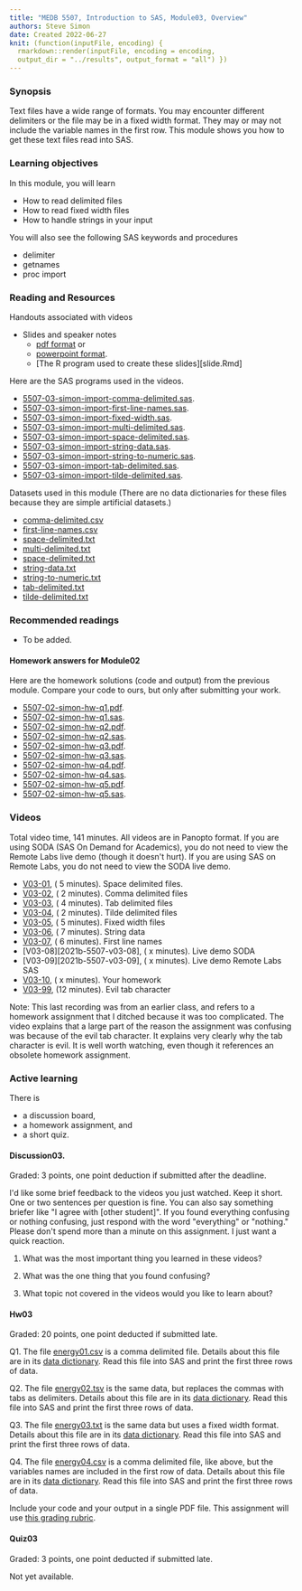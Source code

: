 ```yaml
---
title: "MEDB 5507, Introduction to SAS, Module03, Overview"
authors: Steve Simon
date: Created 2022-06-27
knit: (function(inputFile, encoding) {
  rmarkdown::render(inputFile, encoding = encoding,
  output_dir = "../results", output_format = "all") }) 
---
```


### Synopsis

Text files have a wide range of formats. You may encounter different delimiters or the file may be in a fixed width format. They may or may not include the variable names in the first row. This module shows you how to get these text files read into SAS.

### Learning objectives

In this module, you will learn

+ How to read delimited files
+ How to read fixed width files
+ How to handle strings in your input

You will also see the following SAS keywords and procedures

+ delimiter
+ getnames
+ proc import

### Reading and Resources

Handouts associated with videos

+ Slides and speaker notes
  + [pdf format][slides.pdf] or
  + [powerpoint format][slides.pptx].
  + [The R program used to create these slides][slide.Rmd]

[slides.pdf]: https://github.com/pmean/introduction-to-sas/blob/master/results/5507-03-simon-slides-and-speaker-notes.pdf
[slides.pptx]: https://github.com/pmean/introduction-to-SAS/blob/master/results/5507-03-simon-slides-and-speaker-notes.pptx
[slides.rmd]: https://github.com/pmean/introduction-to-sas/blob/master/src/5507-03-simon-slides-and-speaker-notes.Rmd

Here are the SAS programs used in the videos.

+ [5507-03-simon-import-comma-delimited.sas][comma-delimited.sas].
+ [5507-03-simon-import-first-line-names.sas][first-line-names.sas].
+ [5507-03-simon-import-fixed-width.sas][fixed-width.sas].
+ [5507-03-simon-import-multi-delimited.sas][multi-delimited.sas].
+ [5507-03-simon-import-space-delimited.sas][space-delimited.sas].
+ [5507-03-simon-import-string-data.sas][string-data.sas].
+ [5507-03-simon-import-string-to-numeric.sas][string-to-numeric.sas].
+ [5507-03-simon-import-tab-delimited.sas][tab-delimited.sas].
+ [5507-03-simon-import-tilde-delimited.sas][tilde-delimited.sas].

[comma-delimited.sas]: https://github.com/pmean/introduction-to-sas/blob/master/src/5507-03-simon-import-comma-delimited.sas
[first-line-names.sas]: https://github.com/pmean/introduction-to-sas/blob/master/src/5507-03-simon-import-first-line-names.sas
[fixed-width.sas]: https://github.com/pmean/introduction-to-sas/blob/master/src/5507-03-simon-import-fixed-width.sas
[multi-delimited.sas]: https://github.com/pmean/introduction-to-sas/blob/master/src/5507-03-simon-import-multi-delimited.sas
[space-delimited.sas]: https://github.com/pmean/introduction-to-sas/blob/master/src/5507-03-simon-import-space-delimited.sas
[string-data.sas]: https://github.com/pmean/introduction-to-sas/blob/master/src/5507-03-simon-import-string-data.sas
[string-to-numeric.sas]: https://github.com/pmean/introduction-to-sas/blob/master/src/5507-03-simon-import-string-to-numeric.sas
[tab-delimited.sas]: https://github.com/pmean/introduction-to-sas/blob/master/src/5507-03-simon-import-tab-delimited.sas
[tilde-delimited.sas]: https://github.com/pmean/introduction-to-sas/blob/master/src/5507-03-simon-import-tilde-delimited.sas

Datasets used in this module (There are no data dictionaries for these files because they are simple artificial datasets.)

+ [comma-delimited.csv][comma-delimited.csv]
+ [first-line-names.csv][first-line-names.csv]
+ [space-delimited.txt][space-delimited.txt]
+ [multi-delimited.txt][multi-delimited.txt]
+ [space-delimited.txt][space-delimited.txt]
+ [string-data.txt][string-data.txt]
+ [string-to-numeric.txt][string-to-numeric.txt]
+ [tab-delimited.txt][tab-delimited.txt] 
+ [tilde-delimited.txt][tilde-delimited.txt]

[comma-delimited.csv]: https://github.com/pmean/introduction-to-SAS/blob/master/data/comma-delimited.csv
[first-line-names.csv]: https://github.com/pmean/introduction-to-SAS/blob/master/data/first-line-names.csv
[space-delimited.txt]: https://github.com/pmean/introduction-to-SAS/blob/master/data/space-delimited.txt
[multi-delimited.txt]: https://github.com/pmean/introduction-to-SAS/blob/master/data/multi-delimited.txt
[space-delimited.txt]: https://github.com/pmean/introduction-to-SAS/blob/master/data/space-delimited.txt
[string-data.txt]: https://github.com/pmean/introduction-to-SAS/blob/master/data/string-data.txt
[string-to-numeric.txt]: https://github.com/pmean/introduction-to-SAS/blob/master/data/string-to-numeric.txt
[tab-delimited.txt]: https://github.com/pmean/introduction-to-SAS/blob/master/data/tab-delimited.txt
[tilde-delimited.txt]: https://github.com/pmean/introduction-to-SAS/blob/master/data/tilde-delimited.txt

### Recommended readings

+ To be added.

#### Homework answers for Module02 

Here are the homework solutions (code and output) from the previous module. Compare your code to ours, but only after submitting your work.

+ [5507-02-simon-hw-q1.pdf][hw-q1.pdf].
+ [5507-02-simon-hw-q1.sas][hw-q1.sas].
+ [5507-02-simon-hw-q2.pdf][hw-q2.pdf].
+ [5507-02-simon-hw-q2.sas][hw-q2.sas].
+ [5507-02-simon-hw-q3.pdf][hw-q3.pdf].
+ [5507-02-simon-hw-q3.sas][hw-q3.sas].
+ [5507-02-simon-hw-q4.pdf][hw-q4.pdf].
+ [5507-02-simon-hw-q4.sas][hw-q4.sas].
+ [5507-02-simon-hw-q5.pdf][hw-q5.pdf].
+ [5507-02-simon-hw-q5.sas][hw-q5.sas].

[hw-q1.pdf]: https://github.com/pmean/introduction-to-sas/blob/master/results/5507-02-simon-hw-q1.pdf
[hw-q2.pdf]: https://github.com/pmean/introduction-to-sas/blob/master/results/5507-02-simon-hw-q2.pdf
[hw-q3.pdf]: https://github.com/pmean/introduction-to-sas/blob/master/results/5507-02-simon-hw-q3.pdf
[hw-q4.pdf]: https://github.com/pmean/introduction-to-sas/blob/master/results/5507-02-simon-hw-q4.pdf
[hw-q5.pdf]: https://github.com/pmean/introduction-to-sas/blob/master/results/5507-02-simon-hw-q5.pdf

[hw-q1.sas]: https://github.com/pmean/introduction-to-sas/blob/master/src/5507-02-simon-hw-q1.sas
[hw-q2.sas]: https://github.com/pmean/introduction-to-sas/blob/master/src/5507-02-simon-hw-q2.sas
[hw-q3.sas]: https://github.com/pmean/introduction-to-sas/blob/master/src/5507-02-simon-hw-q3.sas
[hw-q4.sas]: https://github.com/pmean/introduction-to-sas/blob/master/src/5507-02-simon-hw-q4.sas
[hw-q5.sas]: https://github.com/pmean/introduction-to-sas/blob/master/src/5507-02-simon-hw-q5.sas


### Videos

Total video time, 141 minutes. All videos are in Panopto format. If you are using SODA (SAS On Demand for Academics), you do not need to view the Remote Labs live demo (though it doesn't hurt). If you are using SAS on Remote Labs, you do not need to view the SODA live demo.

+ [V03-01][2021b-5507-v03-01], ( 5 minutes). Space delimited files.
+ [V03-02][2021b-5507-v03-02], ( 2 minutes). Comma delimited files
+ [V03-03][2021b-5507-v03-03], ( 4 minutes). Tab delimited files
+ [V03-04][2021b-5507-v03-04], ( 2 minutes). Tilde delimited files
+ [V03-05][2021b-5507-v03-05], ( 5 minutes). Fixed width files
+ [V03-06][2021b-5507-v03-06], ( 7 minutes). String data
+ [V03-07][2021b-5507-v03-07], ( 6 minutes). First line names
+ [V03-08][2021b-5507-v03-08], ( x minutes). Live demo SODA
+ [V03-09][2021b-5507-v03-09], ( x minutes). Live demo Remote Labs SAS
+ [V03-10][2021b-5507-v03-10], ( x minutes). Your homework
+ [V03-99][2021b-5507-v03-99], (12 minutes). Evil tab character

Note: This last recording was from an earlier class, and refers to a homework assignment that I ditched because it was too complicated. The video explains that a large part of the reason the assignment was confusing was because of the evil tab character. It explains very clearly why the tab character is evil. It is well worth watching, even though it references an obsolete homework assignment.

[2021b-5507-v03-01]: https://umsystem.hosted.panopto.com/Panopto/Pages/Viewer.aspx?id=f257dafa-1f47-40a4-a16a-ad5601435c74
[2021b-5507-v03-02]:  https://umsystem.hosted.panopto.com/Panopto/Pages/Viewer.aspx?id=6099f2b8-848f-4140-b185-ad560145001b
[2021b-5507-v03-03]:  https://umsystem.hosted.panopto.com/Panopto/Pages/Viewer.aspx?id=b95a5be9-e282-41e0-aacc-ad5601461018
[2021b-5507-v03-04]:  https://umsystem.hosted.panopto.com/Panopto/Pages/Viewer.aspx?id=47317047-c929-4377-a0ba-ad560147984f
[2021b-5507-v03-05]:  https://umsystem.hosted.panopto.com/Panopto/Pages/Viewer.aspx?id=8081cdf5-d018-4fca-bd6a-ad5601484ad7
[2021b-5507-v03-06]:  https://umsystem.hosted.panopto.com/Panopto/Pages/Viewer.aspx?id=dc031106-04cd-4ad3-a856-ad560149e53a
[2021b-5507-v03-07]:  https://umsystem.hosted.panopto.com/Panopto/Pages/Viewer.aspx?id=35ec8b62-2396-43d3-804c-ad56014c04ee

[2021b-5507-v03-10]:  https://umsystem.hosted.panopto.com/Panopto/Pages/Viewer.aspx?id=c5df8783-9221-4ff1-8b57-ad56015faa80
[2021b-5507-v03-99]: https://umsystem.hosted.panopto.com/Panopto/Pages/Viewer.aspx?id=0ce9339f-f3c9-4bb3-908e-aa790131a2a9

### Active learning

There is

+ a discussion board,
+ a homework assignment, and
+ a short quiz.

#### Discussion03. 

Graded: 3 points, one point deduction if submitted after the deadline.

I'd like some brief feedback to the videos you just watched. Keep it short. One or two sentences per question is fine. You can also say something briefer like "I agree with [other student]". If you found everything confusing or nothing confusing, just respond with the word "everything" or "nothing." Please don't spend more than a minute on this assignment. I just want a quick reaction.

1. What was the most important thing you learned in these videos?

2. What was the one thing that you found confusing?

3. What topic not covered in the videos would you like to learn about?

#### Hw03

Graded: 20 points, one point deducted if submitted late.

Q1. The file [energy01.csv][git1a] is a comma delimited file. Details about this file are in its [data dictionary][git1b]. Read this file into SAS and print the first three rows of data. 

Q2. The file [energy02.tsv][git2a] is the same data, but replaces the commas with tabs as delimiters. Details about this file are in its [data dictionary][git2b]. Read this file into SAS and print the first three rows of data. 

Q3. The file [energy03.txt][git3a] is the same data but uses a fixed width format. Details about this file are in its [data dictionary][git3b]. Read this file into SAS and print the first three rows of data. 

Q4. The file [energy04.csv][git4a] is a comma delimited file, like above, but the variables names are included in the first row of data. Details about this file are in its [data dictionary][git4b]. Read this file into SAS and print the first three rows of data. 

Include your code and your output in a single PDF file. This assignment will use [this grading rubric][git5].

[git1a]: https://raw.githubusercontent.com/pmean/introduction-to-SAS/master/data/energy01.csv
[git2a]: https://raw.githubusercontent.com/pmean/introduction-to-SAS/master/data/energy02.tsv
[git3a]: https://raw.githubusercontent.com/pmean/introduction-to-SAS/master/data/energy03.txt
[git4a]: https://raw.githubusercontent.com/pmean/introduction-to-SAS/master/data/energy04.csv

[git1b]: https://github.com/pmean/introduction-to-SAS/blob/master/data/energy01-data-dictionary.yaml
[git2b]: https://github.com/pmean/introduction-to-SAS/blob/master/data/energy02-data-dictionary.yaml
[git3b]: https://github.com/pmean/introduction-to-SAS/blob/master/data/energy03-data-dictionary.yaml
[git4b]: https://github.com/pmean/introduction-to-SAS/blob/master/data/energy04-data-dictionary.yaml

[git5]: https://github.com/pmean/classes/blob/master/software-engineering/src/grading-rubric.md

#### Quiz03

Graded: 3 points, one point deducted if submitted late.

Not yet available.

